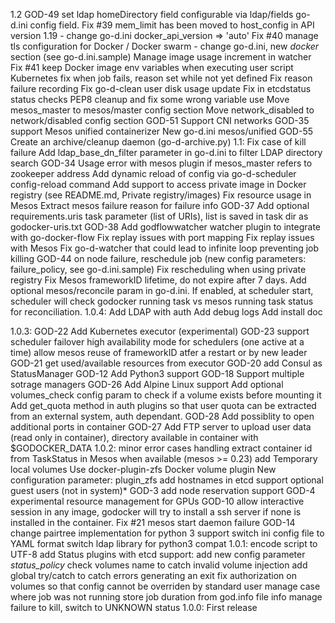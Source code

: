 1.2
    GOD-49 set ldap homeDirectory field configurable via ldap/fields go-d.ini config field.
    Fix #39 mem_limit has been moved to host_config in API version 1.19
       - change go-d.ini docker_api_version => 'auto'
    Fix #40 manage tls configuration for Docker / Docker swarm
      - change go-d.ini, new *docker* section (see go-d.ini.sample)
    Manage image usage increment in watcher
    Fix #41 keep Docker image env variables when executing user script
    Kubernetes fix when job fails, reason set while not yet defined
    Fix reason failure recording
    Fix go-d-clean user disk usage update
    Fix in etcdstatus status checks
    PEP8 cleanup and fix some wrong variable use
    Move mesos_master to mesos/master config section
    Move network_disabled to network/disabled config section
    GOD-51 Support CNI networks
    GOD-35 support Mesos unified containerizer
        New go-d.ini mesos/unified
    GOD-55 Create an archive/cleanup daemon (go-d-archive.py)
1.1:
    Fix case of kill failure
    Add ldap_base_dn_filter parameter in go-d.ini to filter LDAP directory search
    GOD-34 Usage error with mesos plugin if mesos_master refers to zookeeper address
    Add dynamic reload of config via go-d-scheduler config-reload command
    Add support to access private image in Docker registry (see README.md, Private registry/images)
    Fix resource usage in Mesos
    Extract mesos failure reason for failure info
    GOD-37 Add optional requirements.uris task parameter (list of URIs), list is saved in task dir as godocker-uris.txt
    GOD-38 Add godflowwatcher watcher plugin to integrate with go-docker-flow
    Fix replay issues with port mapping
    Fix replay issues with Mesos
    Fix go-d-watcher that could lead to infinite loop preventing job killing
    GOD-44 on node failure, reschedule job (new config parameters: failure_policy, see go-d.ini.sample)
    Fix rescheduling when using private registry
    Fix Mesos frameworkID lifetime, do not expire after 7 days.
    Add optional mesos/reconcile param in go-d.ini. If enabled, at scheduler start, scheduler will check godocker running task vs mesos running task status for reconciliation.
1.0.4:
    Add LDAP with auth
    Add debug logs
    Add install doc

1.0.3:
    GOD-22 Add Kubernetes executor (experimental)
    GOD-23 support scheduler failover
        high availability mode for schedulers (one active at a time)
        allow mesos reuse of frameworkID atfer a restart or by new leader
    GOD-21 get used/available resources from executor
    GOD-20 add Consul as StatusManager
    GOD-12 Add Python3 support
    GOD-18 Support multiple sotrage managers
    GOD-26 Add Alpine Linux support
    Add optional volumes_check config param to check if a volume exists before mounting it
    Add get_quota method in auth plugins so that user quota can be extracted from an external system, auth dependant.
    GOD-28 Add possiblity to open additional ports in container
    GOD-27 Add FTP server to upload user data (read only in container), directory available in container with $GODOCKER_DATA
1.0.2:
    minor error cases handling
    extract container id from TaskStatus in Mesos when available (mesos >= 0.23)
    add Temporary local volumes
        Use docker-plugin-zfs Docker volume plugin
        New configuration parameter: plugin_zfs
    add hostnames in etcd
    support optional guest users (not in system)*
    GOD-3 add node reservation support
    GOD-4 experimental resource management for GPUs
    GOD-10 allow interactive session in any image, godocker will try to install
         a ssh server if none is installed in the container.
    Fix #21 mesos start daemon failure
    GOD-14 change pairtree implementation for python 3 support
    switch ini config file to YAML format
    switch ldap library for python3 compat
1.0.1:
    encode script to UTF-8
    add Status plugins with etcd support: add new config parameter *status_policy*
    check volumes name to catch invalid volume injection
    add global try/catch to catch errors generating an exit
    fix authorization on volumes so that config cannot be overriden by standard user
    manage case where job was not running
    store job duration from god.info file info
    manage failure to kill, switch to UNKNOWN status
1.0.0: First release
